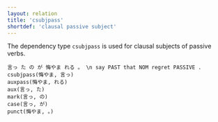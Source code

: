 ```yaml
---
layout: relation
title: 'csubjpass'
shortdef: 'clausal passive subject'
---
```


The dependency type `csubjpass` is used for clausal subjects of passive verbs.

~~~ sdparse
言っ た の が 悔やま れる 。 \n say PAST that NOM regret PASSIVE .
csubjpass(悔やま, 言っ)
auxpass(悔やま, れる)
aux(言っ, た)
mark(言っ, の)
case(言っ, が)
punct(悔やま, 。)
~~~
<!-- Interlanguage links updated Út zář 29 20:23:27 CEST 2020 -->
